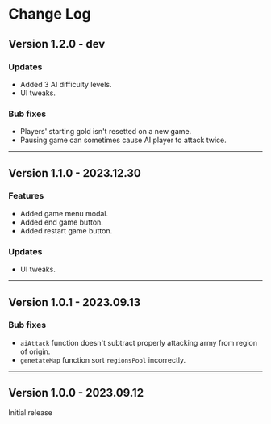 # Change Log


## Version 1.2.0 - dev

### Updates

* Added 3 AI difficulty levels.
* UI tweaks.

### Bub fixes

* Players' starting gold isn't resetted on a new game.
* Pausing game can sometimes cause AI player to attack twice.

---

## Version 1.1.0 - 2023.12.30

### Features

* Added game menu modal.
* Added end game button.
* Added restart game button.

### Updates

* UI tweaks.

---

## Version 1.0.1 - 2023.09.13

### Bub fixes

* `aiAttack` function doesn't subtract properly attacking army from region of origin.
* `genetateMap` function sort `regionsPool` incorrectly.

---

## Version 1.0.0 - 2023.09.12

Initial release
